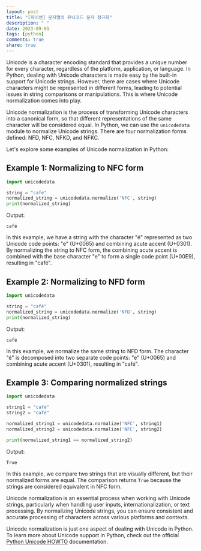 ```yaml
---
layout: post
title: "[파이썬] 문자열의 유니코드 문자 정규화"
description: " "
date: 2023-09-01
tags: [python]
comments: true
share: true
---
```


Unicode is a character encoding standard that provides a unique number for every character, regardless of the platform, application, or language. In Python, dealing with Unicode characters is made easy by the built-in support for Unicode strings. However, there are cases where Unicode characters might be represented in different forms, leading to potential issues in string comparisons or manipulations. This is where Unicode normalization comes into play.

Unicode normalization is the process of transforming Unicode characters into a canonical form, so that different representations of the same character will be considered equal. In Python, we can use the `unicodedata` module to normalize Unicode strings. There are four normalization forms defined: NFD, NFC, NFKD, and NFKC. 

Let's explore some examples of Unicode normalization in Python:

## **Example 1: Normalizing to NFC form**

```python
import unicodedata

string = "café"
normalized_string = unicodedata.normalize('NFC', string)
print(normalized_string)
```

Output:
```
café
```

In this example, we have a string with the character "é" represented as two Unicode code points: "e" (U+0065) and combining acute accent (U+0301). By normalizing the string to NFC form, the combining acute accent is combined with the base character "e" to form a single code point (U+00E9), resulting in "café".

## **Example 2: Normalizing to NFD form**

```python
import unicodedata

string = "café"
normalized_string = unicodedata.normalize('NFD', string)
print(normalized_string)
```

Output:
```
café
```

In this example, we normalize the same string to NFD form. The character "é" is decomposed into two separate code points: "e" (U+0065) and combining acute accent (U+0301), resulting in "café".

## **Example 3: Comparing normalized strings**

```python
import unicodedata

string1 = "café"
string2 = "café"

normalized_string1 = unicodedata.normalize('NFC', string1)
normalized_string2 = unicodedata.normalize('NFC', string2)

print(normalized_string1 == normalized_string2)
```

Output:
```
True
```

In this example, we compare two strings that are visually different, but their normalized forms are equal. The comparison returns `True` because the strings are considered equivalent in NFC form.

Unicode normalization is an essential process when working with Unicode strings, particularly when handling user inputs, internationalization, or text processing. By normalizing Unicode strings, you can ensure consistent and accurate processing of characters across various platforms and contexts.

Unicode normalization is just one aspect of dealing with Unicode in Python. To learn more about Unicode support in Python, check out the official [Python Unicode HOWTO](https://docs.python.org/3/howto/unicode.html) documentation.